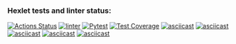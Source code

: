 ### Hexlet tests and linter status:
[![Actions Status](https://github.com/bandodok/python-project-lvl2/workflows/hexlet-check/badge.svg)](https://github.com/bandodok/python-project-lvl2/actions)
[![linter](https://github.com/bandodok/python-project-lvl2/actions/workflows/linter.yml/badge.svg)](https://github.com/bandodok/python-project-lvl2/actions/workflows/linter.yml)
[![Pytest](https://github.com/bandodok/python-project-lvl2/actions/workflows/pytest.yml/badge.svg)](https://github.com/bandodok/python-project-lvl2/actions/workflows/pytest.yml)
[![Test Coverage](https://api.codeclimate.com/v1/badges/3e2afc6ba50e715ef802/test_coverage)](https://codeclimate.com/github/bandodok/python-project-lvl2/test_coverage)
[![asciicast](https://asciinema.org/a/54IKrXlRKULhAQEjtXxuvIccl.svg)](https://asciinema.org/a/54IKrXlRKULhAQEjtXxuvIccl)
[![asciicast](https://asciinema.org/a/Rbrt0LzO8AcY1OPquhNT2CsgK.svg)](https://asciinema.org/a/Rbrt0LzO8AcY1OPquhNT2CsgK)
[![asciicast](https://asciinema.org/a/yY74AGxKWjIHWBPZRyyDrcsBn.svg)](https://asciinema.org/a/yY74AGxKWjIHWBPZRyyDrcsBn)
[![asciicast](https://asciinema.org/a/S1dPEzscTqACNwzHweOnAFP8b.svg)](https://asciinema.org/a/S1dPEzscTqACNwzHweOnAFP8b)
[![asciicast](https://asciinema.org/a/WyvFlEM6qdRZ6eRW6w6UIP8b4.svg)](https://asciinema.org/a/WyvFlEM6qdRZ6eRW6w6UIP8b4)
